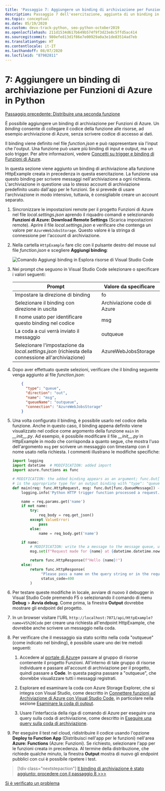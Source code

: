 ```yaml
---
title: 'Passaggio 7: Aggiungere un binding di archiviazione per Funzioni di Azure in Python con VS Code'
description: Passaggio 7 dell'esercitazione, aggiunta di un binding in Python per scrivere messaggi nell'archiviazione di Azure.
ms.topic: conceptual
ms.date: 05/19/2020
ms.custom: devx-track-python, seo-python-october2019
ms.openlocfilehash: 211d1534d617b649b574f9f3d23e8c5ffd5ac414
ms.sourcegitcommit: 980efe813d1f86e7e00929a0a3e1de83514ad7eb
ms.translationtype: HT
ms.contentlocale: it-IT
ms.lasthandoff: 08/07/2020
ms.locfileid: "87982811"
---
```

# <a name="7-add-a-storage-binding-for-azure-functions-in-python"></a>7: Aggiungere un binding di archiviazione per Funzioni di Azure in Python

[Passaggio precedente: Distribuire una seconda funzione](tutorial-vs-code-serverless-python-06.md)

È possibile aggiungere un binding di archiviazione per Funzioni di Azure. Un _binding_ consente di collegare il codice della funzione alle risorse, ad esempio archiviazione di Azure, senza scrivere codice di accesso ai dati.

Il binding viene definito nel file *function.json* e può rappresentare sia l'input che l'output. Una funzione può usare più binding di input e output, ma un solo trigger. Per altre informazioni, vedere [Concetti su trigger e binding di Funzioni di Azure](/azure/azure-functions/functions-triggers-bindings).

In questa sezione viene aggiunto un binding di archiviazione alla funzione HttpExample creata in precedenza in questa esercitazione. La funzione usa questo binding per scrivere messaggi nell'archiviazione a ogni richiesta. L'archiviazione in questione usa lo stesso account di archiviazione predefinito usato dall'app per le funzioni. Se si prevede di usare l'archiviazione in modo intensivo, tuttavia, è consigliabile creare un account separato.

1. Sincronizzare le impostazioni remote per il progetto Funzioni di Azure nel file *local.settings.json* aprendo il riquadro comandi e selezionando **Funzioni di Azure: Download Remote Settings** (Scarica impostazioni remote). Aprire il file *local.settings.json* e verificare che contenga un valore per `AzureWebJobsStorage`. Questo valore è la stringa di connessione per l'account di archiviazione.

1. Nella cartella `HttpExample` fare clic con il pulsante destro del mouse sul file *function.json* e scegliere **Aggiungi binding**:

    ![Comando Aggiungi binding in Esplora risorse di Visual Studio Code](media/tutorial-vs-code-serverless-python/add-binding-command-to-azure-functions-in-visual-studio-code.png)

1. Nei prompt che seguono in Visual Studio Code selezionare o specificare i valori seguenti:

    | Prompt | Valore da specificare |
    | --- | --- |
    | Impostare la direzione di binding | fo |
    | Selezionare il binding con direzione in uscita | Archiviazione code di Azure |
    | Il nome usato per identificare questo binding nel codice | msg |
    | La coda a cui verrà inviato il messaggio | outqueue |
    | Selezionare l'impostazione da *local.settings.json* (richiesta della connessione all'archiviazione) | AzureWebJobsStorage |

1. Dopo aver effettuato queste selezioni, verificare che il binding seguente venga aggiunto al file *function.json*:

    ```json
        {
          "type": "queue",
          "direction": "out",
          "name": "msg",
          "queueName": "outqueue",
          "connection": "AzureWebJobsStorage"
        }
    ```

1. Una volta configurato il binding, è possibile usarlo nel codice della funzione. Anche in questo caso, il binding appena definito viene visualizzato nel codice come argomento della funzione `main` in *\_\_init\_\_.py*. Ad esempio, è possibile modificare il file *\_\_init\_\_.py* in HttpExample in modo che corrisponda a quanto segue, che mostra l'uso dell'argomento `msg` per scrivere un messaggio con timestamp con il nome usato nella richiesta. I commenti illustrano le modifiche specifiche:

    ```python
    import logging
    import datetime  # MODIFICATION: added import
    import azure.functions as func

    # MODIFICATION: the added binding appears as an argument; func.Out[func.QueueMessage]
    # is the appropriate type for an output binding with "type": "queue" (in function.json).
    def main(req: func.HttpRequest, msg: func.Out[func.QueueMessage]) -> func.HttpResponse:
        logging.info('Python HTTP trigger function processed a request.')

        name = req.params.get('name')
        if not name:
            try:
                req_body = req.get_json()
            except ValueError:
                pass
            else:
                name = req_body.get('name')

        if name:
            # MODIFICATION: write the a message to the message queue, using msg.set
            msg.set(f"Request made for {name} at {datetime.datetime.now()}")

            return func.HttpResponse(f"Hello {name}!")
        else:
            return func.HttpResponse(
                 "Please pass a name on the query string or in the request body",
                 status_code=400
            )
    ```

1. Per testare queste modifiche in locale, avviare di nuovo il debugger in Visual Studio Code premendo F5 o selezionando il comando di menu **Debug** > **Avvia debug**. Come prima, la finestra **Output** dovrebbe mostrare gli endpoint del progetto.

1. In un browser visitare l'URL `http://localhost:7071/api/HttpExample?name=VS%20Code` per creare una richiesta all'endpoint HttpExample, che dovrebbe anche scrivere un messaggio nella coda.

1. Per verificare che il messaggio sia stato scritto nella coda "outqueue" (come indicato nel binding), è possibile usare uno dei tre metodi seguenti:

    1. Accedere al [portale di Azure](https://portal.azure.com)e passare al gruppo di risorse contenente il progetto Funzioni. All'interno di tale gruppo di risorse individuare e passare all'account di archiviazione per il progetto, quindi passare a **Code**. In questa pagina passare a "outqueue", che dovrebbe visualizzare tutti i messaggi registrati.

    1. Esplorare ed esaminare la coda con Azure Storage Explorer, che si integra con Visual Studio, come descritto in [Connettere funzioni ad Archiviazione di Azure con Visual Studio Code](/azure/azure-functions/functions-add-output-binding-storage-queue-vs-code), in particolare nella sezione [Esaminare la coda di output](/azure/azure-functions/functions-add-output-binding-storage-queue-vs-code#examine-the-output-queue).

    1. Usare l'interfaccia della riga di comando di Azure per eseguire una query sulla coda di archiviazione, come descritto in [Eseguire una query sulla coda di archiviazione](/azure/azure-functions/functions-add-output-binding-storage-queue-cli?pivots=programming-language-python).

1. Per eseguire il test nel cloud, ridistribuire il codice usando l'opzione **Deploy to Function App** (Distribuisci nell'app per le funzioni) nell'area **Azure: Functions** (Azure: Funzioni). Se richiesto, selezionare l'app per le funzioni creata in precedenza. Al termine della distribuzione, che richiede qualche minuto, la finestra **Output** mostra di nuovo gli endpoint pubblici con cui è possibile ripetere i test.

> [!div class="nextstepaction"]
> [Il binding di archiviazione è stato aggiunto: procedere con il passaggio 8 >>>](tutorial-vs-code-serverless-python-08.md)

[Si è verificato un problema](https://www.research.net/r/PWZWZ52?tutorial=python-functions-extension&step=07-storage-binding)
